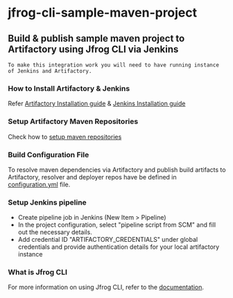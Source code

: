 # jfrog-cli-sample-maven-project

## Build & publish sample maven project to Artifactory using Jfrog CLI via Jenkins

`To make this integration work you will need to have running instance of Jenkins and Artifactory.`

### How to Install Artifactory & Jenkins
Refer [Artifactory Installation guide](https://www.jfrog.com/confluence/display/RTF/Installing+on+Linux+Solaris+or+Mac+OS) & [Jenkins Installation guide](https://jenkins.io/doc/book/installing)

### Setup Artifactory Maven Repositories
Check how to [setup maven repositories](https://jfrog.com/screencast/setting-maven-repository-jfrog-artifactory-less-one-minute/)

### Build Configuration File
To resolve maven dependencies via Artifactory and publish build artifacts to Artifactory, resolver and deployer repos have be defined in [configuration.yml](configuration.yml) file.

### Setup Jenkins pipeline
- Create pipeline job in Jenkins (New Item > Pipeline)
- In the project configuration, select "pipeline script from SCM" and fill out the necessary details. 
- Add credential ID "ARTIFACTORY_CREDENTIALS" under global credentials and provide authentication details for your local artifactory instance

### What is Jfrog CLI
For more information on using Jfrog CLI, refer to the [documentation](https://www.jfrog.com/confluence/display/CLI/CLI+for+JFrog+Artifactory).
